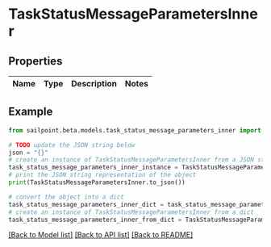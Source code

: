 # TaskStatusMessageParametersInner


## Properties

Name | Type | Description | Notes
------------ | ------------- | ------------- | -------------

## Example

```python
from sailpoint.beta.models.task_status_message_parameters_inner import TaskStatusMessageParametersInner

# TODO update the JSON string below
json = "{}"
# create an instance of TaskStatusMessageParametersInner from a JSON string
task_status_message_parameters_inner_instance = TaskStatusMessageParametersInner.from_json(json)
# print the JSON string representation of the object
print(TaskStatusMessageParametersInner.to_json())

# convert the object into a dict
task_status_message_parameters_inner_dict = task_status_message_parameters_inner_instance.to_dict()
# create an instance of TaskStatusMessageParametersInner from a dict
task_status_message_parameters_inner_from_dict = TaskStatusMessageParametersInner.from_dict(task_status_message_parameters_inner_dict)
```
[[Back to Model list]](../README.md#documentation-for-models) [[Back to API list]](../README.md#documentation-for-api-endpoints) [[Back to README]](../README.md)


